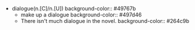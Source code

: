 - dialogue(n.[C]/n.[U])
  background-color:: #49767b
	- make up a dialogue
	  background-color:: #497d46
	- There isn't much dialogue in the novel.
	  background-color:: #264c9b